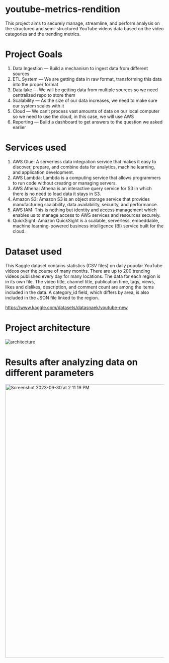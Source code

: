 # youtube-metrics-rendition

This project aims to securely manage, streamline, and perform analysis on the structured and semi-structured YouTube videos data based on the video categories and the trending metrics.

# Project Goals

1. Data Ingestion — Build a mechanism to ingest data from different sources
2. ETL System — We are getting data in raw format, transforming this data into the proper format
3. Data lake — We will be getting data from multiple sources so we need centralized repo to store them
4. Scalability — As the size of our data increases, we need to make sure our system scales with it
5. Cloud — We can’t process vast amounts of data on our local computer so we need to use the cloud, in this case, we will use AWS
6. Reporting — Build a dashboard to get answers to the question we asked earlier

# Services used

1. AWS Glue: A serverless data integration service that makes it easy to discover, prepare, and combine data for analytics, machine learning, and application development.
2. AWS Lambda: Lambda is a computing service that allows programmers to run code without creating or managing servers.
3. AWS Athena: Athena is an interactive query service for S3 in which there is no need to load data it stays in S3.
4. Amazon S3: Amazon S3 is an object storage service that provides manufacturing scalability, data availability, security, and performance.
5. AWS IAM: This is nothing but identity and access management which enables us to manage access to AWS services and resources securely.
6. QuickSight: Amazon QuickSight is a scalable, serverless, embeddable, machine learning-powered business intelligence (BI) service built for the cloud.

# Dataset used

This Kaggle dataset contains statistics (CSV files) on daily popular YouTube videos over the course of many months. There are up to 200 trending videos published every day for many locations. The data for each region is in its own file. The video title, channel title, publication time, tags, views, likes and dislikes, description, and comment count are among the items included in the data. A category_id field, which differs by area, is also included in the JSON file linked to the region.

https://www.kaggle.com/datasets/datasnaek/youtube-new

# Project architecture

![architecture](https://github.com/rjs-7399/youtube-metrics-rendition/assets/38734146/ec188046-129f-4235-98fe-98dbbf2299f4)

# Results after analyzing data on different parameters

<img width="868" alt="Screenshot 2023-09-30 at 2 11 19 PM" src="https://github.com/rjs-7399/youtube-metrics-rendition/assets/38734146/fef9b3de-ae79-449e-a8c1-cedc99834d76">


